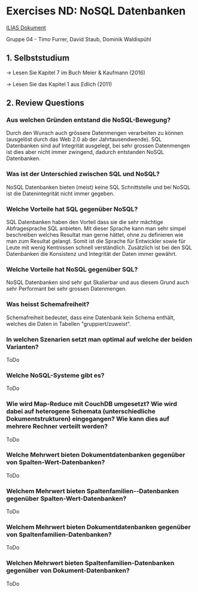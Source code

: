 # Exercises ND: NoSQL Datenbanken

[ILIAS Dokument](https://elearning.hslu.ch/ilias/goto.php?target=file_3714656_download)

Gruppe 04 - Timo Furrer, David Staub, Dominik Waldispühl

## 1. Selbststudium

-> Lesen Sie Kapitel 7 im Buch Meier & Kaufmann (2016)

-> Lesen Sie das Kapitel 1 aus Edlich (2011)

## 2. Review Questions

### Aus welchen Gründen entstand die NoSQL-Bewegung?

Durch den Wunsch auch grössere Datenmengen verarbeiten zu können (ausgelöst durch das Web 2.0 ab der Jahrtausendwende). SQL Datenbanken sind auf Integrität ausgelegt, bei sehr grossen Datenmengen ist dies aber nicht immer zwingend, dadurch entstanden NoSQL Datenbanken.

### Was ist der Unterschied zwischen SQL und NoSQL?

NoSQL Datenbanken bieten (meist) keine SQL Schnittstelle und bei NoSQL ist die Datenintegrität nicht immer gegeben.

### Welche Vorteile hat SQL gegenüber NoSQL?

SQL Datenbanken haben den Vorteil dass sie die sehr mächtige Abfragesprache SQL anbieten. Mit dieser Sprache kann man sehr simpel beschreiben welches Resultat man gerne hättet, ohne zu definieren wie man zum Resultat gelangt. Somit ist die Sprache für Entwickler sowie für Leute mit wenig Kentnissen schnell verständlich. Zusätzlich ist bei den SQL Datenbanken die Konsistenz und Integrität der Daten immer gewährt.

### Welche Vorteile hat NoSQL gegenüber SQL?

NoSQL Datenbanken sind sehr gut Skalierbar und aus diesem Grund auch sehr Performant bei sehr grossen Datenmengen.

### Was heisst Schemafreiheit?

Schemafreiheit bedeutet, dass eine Datenbank kein Schema enthält, welches die Daten in Tabellen "gruppiert/zuweist". 

### In welchen Szenarien setzt man optimal auf welche der beiden Varianten?

ToDo

### Welche NoSQL-Systeme gibt es?

ToDo

### Wie wird Map‐Reduce mit CouchDB umgesetzt? Wie wird dabei auf heterogene Schemata (unterschiedliche Dokumentstrukturen) eingegangen? Wie kann dies auf mehrere Rechner verteilt werden?

ToDo

### Welche Mehrwert bieten Dokumentdatenbanken gegenüber von Spalten-Wert-Datenbanken? 

ToDo

### Welchem Mehrwert bieten Spaltenfamilien-­‐Datenbanken gegenüber Spalten-Wert-Datenbanken? 

ToDo

### Welchem Mehrwert bieten Dokumentdatenbanken gegenüber von Spaltenfamilien-Datenbanken? 

ToDo

### Welchen Mehrwert bieten Spaltenfamilien-Datenbanken gegenüber von Dokument-Datenbanken?

ToDo
